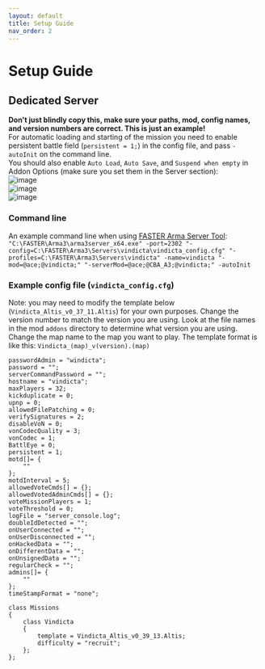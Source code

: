 ```yaml
---
layout: default
title: Setup Guide
nav_order: 2
---
```


# Setup Guide

## Dedicated Server

**Don't just blindly copy this, make sure your paths, mod, config names, and version numbers are correct. This is just an example!**  
For automatic loading and starting of the mission you need to enable persistent battle field (`persistent = 1;`) in the config file, and pass `-autoInit` on the command line.  
You should also enable `Auto Load`, `Auto Save`, and `Suspend when empty` in Addon Options (make sure you set them in the Server section):  
![image](https://user-images.githubusercontent.com/1453936/80655533-d145ad80-8a76-11ea-8064-a8aebc92fbac.png)  
![image](https://user-images.githubusercontent.com/1453936/80655245-13baba80-8a76-11ea-880f-beeb5fab635b.png)  
![image](https://user-images.githubusercontent.com/1453936/80655274-2503c700-8a76-11ea-830f-2622e718bbc3.png)  

### Command line

An example command line when using [FASTER Arma Server Tool](https://github.com/Foxlider/Fox-s-Arma-Server-Tool-Extended-Rewrite):  
```"C:\FASTER\Arma3\arma3server_x64.exe" -port=2302 "-config=C:\FASTER\Arma3\Servers\vindicta\vindicta_config.cfg" "-profiles=C:\FASTER\Arma3\Servers\vindicta" -name=vindicta "-mod=@ace;@vindicta;" "-serverMod=@ace;@CBA_A3;@vindicta;" -autoInit```

### Example config file (`vindicta_config.cfg`)

Note: you may need to modify the template below (`Vindicta_Altis_v0_37_11.Altis`) for your own purposes.
Change the version number to match the version you are using. Look at the file names in the mod `addons` directory to determine what version you are using.  
Change the map name to the map you want to play.
The template format is like this: `Vindicta_(map)_v(version).(map)`

```
passwordAdmin = "windicta";
password = "";
serverCommandPassword = "";
hostname = "vindicta";
maxPlayers = 32;
kickduplicate = 0;
upnp = 0;
allowedFilePatching = 0;
verifySignatures = 2;
disableVoN = 0;
vonCodecQuality = 3;
vonCodec = 1;
BattlEye = 0;
persistent = 1;
motd[]= {
	""
};
motdInterval = 5;
allowedVoteCmds[] = {};
allowedVotedAdminCmds[] = {};
voteMissionPlayers = 1;
voteThreshold = 0;
logFile = "server_console.log";
doubleIdDetected = "";
onUserConnected = "";
onUserDisconnected = "";
onHackedData = "";
onDifferentData = "";
onUnsignedData = "";
regularCheck = "";
admins[]= {
	""
};
timeStampFormat = "none";

class Missions
{
	class Vindicta
	{
		template = Vindicta_Altis_v0_39_13.Altis;
		difficulty = "recruit";
	};
};
```

